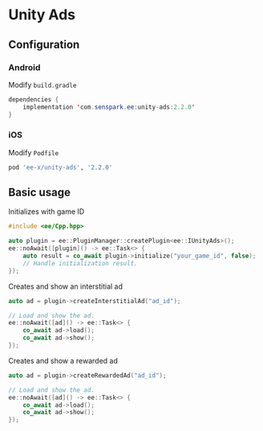 # Unity Ads
## Configuration
### Android
Modify `build.gradle`
```java
dependencies {
    implementation 'com.senspark.ee:unity-ads:2.2.0'
}
```

### iOS
Modify `Podfile`
```ruby
pod 'ee-x/unity-ads', '2.2.0'
```

## Basic usage
Initializes with game ID
```cpp
#include <ee/Cpp.hpp>

auto plugin = ee::PluginManager::createPlugin<ee::IUnityAds>();
ee::noAwait([plugin]() -> ee::Task<> {
    auto result = co_await plugin->initialize("your_game_id", false);
    // Handle initialization result.
});
```

Creates and show an interstitial ad
```cpp
auto ad = plugin->createInterstitialAd("ad_id");

// Load and show the ad.
ee::noAwait([ad]() -> ee::Task<> {
    co_await ad->load();
    co_await ad->show();
});
```

Creates and show a rewarded ad
```cpp
auto ad = plugin->createRewardedAd("ad_id");

// Load and show the ad.
ee::noAwait([ad]() -> ee::Task<> {
    co_await ad->load();
    co_await ad->show();
});
```